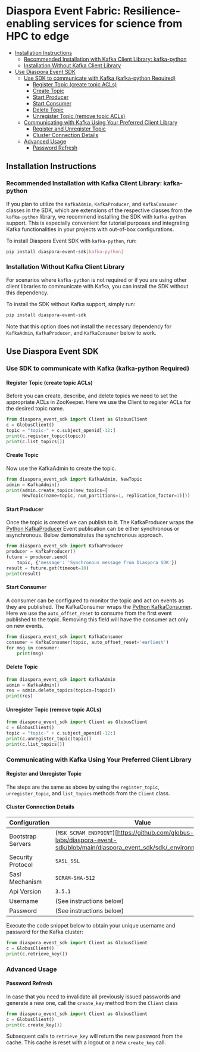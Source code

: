 # Diaspora Event Fabric: Resilience-enabling services for science from HPC to edge

- [Installation Instructions](#installation-instructions)
  - [Recommended Installation with Kafka Client Library: kafka-python](#recommended-installation-with-kafka-client-library-kafka-python)
  - [Installation Without Kafka Client Library](#installation-without-kafka-client-library)
- [Use Diaspora Event SDK](#use-diaspora-event-sdk)
  - [Use SDK to communicate with Kafka (kafka-python Required)](#use-sdk-to-communicate-with-kafka-kafka-python-required)
    - [Register Topic (create topic ACLs)](#register-topic-create-topic-acls)
    - [Create Topic](#create-topic)
    - [Start Producer](#start-producer)
    - [Start Consumer](#start-consumer)
    - [Delete Topic](#delete-topic)
    - [Unregister Topic (remove topic ACLs)](#unregister-topic-remove-topic-acls)
  - [Communicating with Kafka Using Your Preferred Client Library](#communicating-with-kafka-using-your-preferred-client-library)
    - [Register and Unregister Topic](#register-and-unregister-topic)
    - [Cluster Connection Details](#cluster-connection-details)
  - [Advanced Usage](#advanced-usage)
    - [Password Refresh](#password-refresh)

## Installation Instructions
### Recommended Installation with Kafka Client Library: kafka-python
If you plan to utilize the `KafkaAdmin`, `KafkaProducer`, and `KafkaConsumer` classes in the SDK, which are extensions of the respective classes from the `kafka-python` library, we recommend installing the SDK with `kafka-python` support. This is especially convenient for tutorial purposes and integrating Kafka functionalities in your projects with out-of-box configurations.

To install Diaspora Event SDK with `kafka-python`, run:
```bash
pip install diaspora-event-sdk[kafka-python]
```

### Installation Without Kafka Client Library
For scenarios where `kafka-python` is not required or if you are using other client libraries to communicate with Kafka, you can install the SDK without this dependency.

To install the SDK without Kafka support, simply run:
```bash
pip install diaspora-event-sdk
```
Note that this option does not install the necessary dependency for `KafkaAdmin`, `KafkaProducer`, and `KafkaConsumer` below to work.

## Use Diaspora Event SDK
### Use SDK to communicate with Kafka (kafka-python Required)

#### Register Topic (create topic ACLs)

Before you can create, describe, and delete topics we need to set the appropriate ACLs in ZooKeeper. Here we use the Client to register ACLs for the desired topic name.

```python
from diaspora_event_sdk import Client as GlobusClient
c = GlobusClient()
topic = "topic-" + c.subject_openid[-12:]
print(c.register_topic(topic))
print(c.list_topics())
```

#### Create Topic

Now use the KafkaAdmin to create the topic.

```python
from diaspora_event_sdk import KafkaAdmin, NewTopic 
admin = KafkaAdmin()
print(admin.create_topics(new_topics=[
      NewTopic(name=topic, num_partitions=1, replication_factor=1)]))
```

#### Start Producer

Once the topic is created we can publish to it. The KafkaProducer wraps the [Python KafkaProducer](https://kafka-python.readthedocs.io/en/master/apidoc/KafkaProducer.html) Event publication can be either synchronous or asynchronous. Below demonstrates the synchronous approach. 

```python
from diaspora_event_sdk import KafkaProducer
producer = KafkaProducer()
future = producer.send(
    topic, {'message': 'Synchronous message from Diaspora SDK'})
result = future.get(timeout=10)
print(result)
```

#### Start Consumer

A consumer can be configured to monitor the topic and act on events as they are published. The KafkaConsumer wraps the [Python KafkaConsumer](https://kafka-python.readthedocs.io/en/master/apidoc/KafkaConsumer.html). Here we use the `auto_offset_reset` to consume from the first event published to the topic. Removing this field will have the consumer act only on new events.

```python
from diaspora_event_sdk import KafkaConsumer
consumer = KafkaConsumer(topic, auto_offset_reset='earliest')
for msg in consumer:
    print(msg)
```

#### Delete Topic
```python
from diaspora_event_sdk import KafkaAdmin
admin = KafkaAdmin()
res = admin.delete_topics(topics=[topic])
print(res)
```

#### Unregister Topic (remove topic ACLs)
```python
from diaspora_event_sdk import Client as GlobusClient
c = GlobusClient()
topic = "topic-" + c.subject_openid[-12:]
print(c.unregister_topic(topic))
print(c.list_topics())
```

### Communicating with Kafka Using Your Preferred Client Library

#### Register and Unregister Topic
The steps are the same as above by using the `register_topic`, `unregister_topic`, and `list_topics` methods from the `Client` class.

#### Cluster Connection Details
| Configuration     | Value                    |
| ----------------- | ------------------------ |
| Bootstrap Servers | (`MSK_SCRAM_ENDPOINT`)[https://github.com/globus-labs/diaspora-event-sdk/blob/main/diaspora_event_sdk/sdk/_environments.py#L6]     |
| Security Protocol | `SASL_SSL`               |
| Sasl Mechanism    | `SCRAM-SHA-512`          |
| Api Version       | `3.5.1`                  |
| Username          | (See instructions below) |
| Password          | (See instructions below) |

Execute the code snippet below to obtain your unique username and password for the Kafka cluster:
```python
from diaspora_event_sdk import Client as GlobusClient
c = GlobusClient()
print(c.retrieve_key())
```

### Advanced Usage

#### Password Refresh
In case that you need to invalidate all previously issued passwords and generate a new one, call the `create_key` method from the `Client` class
```python
from diaspora_event_sdk import Client as GlobusClient
c = GlobusClient()
print(c.create_key())
```
Subsequent calls to `retrieve_key` will return the new password from the cache. This cache is reset with a logout or a new `create_key` call.
